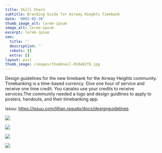 ```yaml
---
title: Skill Share
subtitle: Branding Guide for Airway Hieghts Timebank
date: '0002-05-30'
thumb_image_alt: lorem-ipsum
image_alt: lorem-ipsum
excerpt: lorem-ipsum
seo:
  title: ''
  description: ''
  robots: []
  extra: []
layout: post
thumb_image: /images/thumbnail-83da02f8.jpg
---
```

Design guidelines for the new timebank for the Airway Heights community. Timebanking is a time-based currency. Give one hour of service and receive one time credit. You canalso use your credits to receive services.The community needed a logo and design guidlines to apply to posters,
handouts, and their timebanking app.

issuu: https://issuu.com/lillian.ragudo/docs/designguidelines

![](/images/skill1.png)

![](/images/skill2.png)

![](/images/skill3.png)

![](/images/skill4.png)
